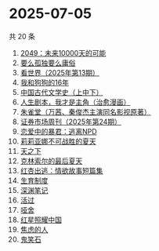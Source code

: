 # 2025-07-05

共 20 条

<!-- BEGIN WEREAD -->
<!-- 最后更新时间 2025-07-05 21:32:52 +0800 -->
1. [2049：未来10000天的可能](https://weread.qq.com/web/bookDetail/bdd325d0813aba18dg0142a8)
1. [要么孤独要么庸俗](https://weread.qq.com/web/bookDetail/83b327d0813aba1a2g0147f6)
1. [看世界（2025年第13期）](https://weread.qq.com/web/bookDetail/a5532f50813aba165g019883)
1. [我和狗狗的16年](https://weread.qq.com/web/bookDetail/5ea321d0813aba182g0175ff)
1. [中国古代文学史（上中下）](https://weread.qq.com/web/bookDetail/81f3252071d82aea81f9163)
1. [人生剧本，我才是主角（治愈漫画）](https://weread.qq.com/web/bookDetail/1a132750813ab9560g016b47)
1. [朱雀堂（万茜、秦俊杰主演同名影视原著）](https://weread.qq.com/web/bookDetail/fc632890813aba149g0104ed)
1. [证券市场周刊（2025年第24期）](https://weread.qq.com/web/bookDetail/f2132e70813aba197g010d25)
1. [恋爱中的暴君：逃离NPD](https://weread.qq.com/web/bookDetail/30032cf0813ab9974g013680)
1. [莉莉亚娜不可战胜的夏天](https://weread.qq.com/web/bookDetail/96632e30813aba15eg019c97)
1. [天之下](https://weread.qq.com/web/bookDetail/4de326a0721770aa4de95f4)
1. [克林索尔的最后夏天](https://weread.qq.com/web/bookDetail/2eb32580813aba09dg01940c)
1. [红杏出逃：情欲故事短篇集](https://weread.qq.com/web/bookDetail/5f9323c0813ab9faeg01613e)
1. [生育制度](https://weread.qq.com/web/bookDetail/f9132af07165a293f91a6ec)
1. [深渊笔记](https://weread.qq.com/web/bookDetail/37432710813aba127g01761f)
1. [活过](https://weread.qq.com/web/bookDetail/6d832730813ab9f00g015126)
1. [哑舍](https://weread.qq.com/web/bookDetail/659321d075f86bc6g0167ed)
1. [红星照耀中国](https://weread.qq.com/web/bookDetail/8ba32ef07183b76a8ba27cd)
1. [焦虑的人](https://weread.qq.com/web/bookDetail/5c432bf0726d70995c4f25f)
1. [鬼笑石](https://weread.qq.com/web/bookDetail/66f32bb0813ab9ff7g019196)
<!-- END WEREAD -->